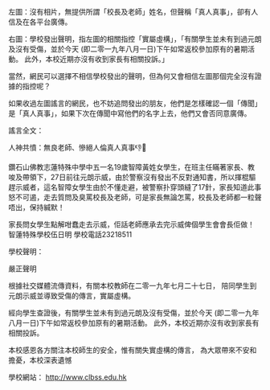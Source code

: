 左圖：沒有相片，無提供所謂「校長及老師」姓名，但聲稱「真人真事」，卻有人信及在各平台廣傳。

右圖：學校發出聲明，指左圖的相關指控「實屬虛構」，「有關學生並未有到過元朗及沒有受傷，並於今天 (即二零一九年八月一日)下午如常返校參加原有的暑期活動。 此外，本校近期亦沒有收到家長有相關投訴。」

當然，網民可以選擇不相信學校發出的聲明，但為何又會相信左圖那個完全沒有證據的指控呢？

如果收過左圖謠言的網民，也不妨追問發出的朋友，他們是怎樣確認一個「傳聞」是「真人真事」，如果下次在傳聞中寫他們的名字上去，他們又會否同意廣傳。

謠言全文：

人神共憤：無良老師、慘絕人倫真人真事👎🤕

鑽石山佛教志蓮特殊中學中五一名19歲智障黃姓女學生，在班主任瞞著家長、教唆及帶領下，27日前往元朗示威，由於警察沒有發出不反對通知書，所以揮棍驅趕示威者，這名智障女學生由於不懂走避，被警察扑穿頭縫了17針，家長知道此事怒不可遏，走去質問及臭罵校長及老師，可是家長無論怎罵，校長及老師都一粒聲唔出，保持緘默！

家長問女學生點解咁蠢走去示威，佢話老師應承去完示威俾個學生會會長佢做！
智蓮特殊學校伍日明
學校電話23218511

學校聲明：

嚴正聲明

根據社交媒體流傳資料，有關本校教師在二零一九年七月二十七日， 陪同學生到元朗示威並導致受傷的傳言，實屬虛構。

經向學生查證後，有關學生並未有到過元朗及沒有受傷，並於今天 (即二零一九年八月一日)下午如常返校參加原有的暑期活動。 此外，本校近期亦沒有收到家長有相關投訴。

本校感恩各方關注本校師生的安全，惟有關失實虛構的傳言， 為大眾帶來不安和擔憂，本校深表遺憾

學校網站：
http://www.clbss.edu.hk